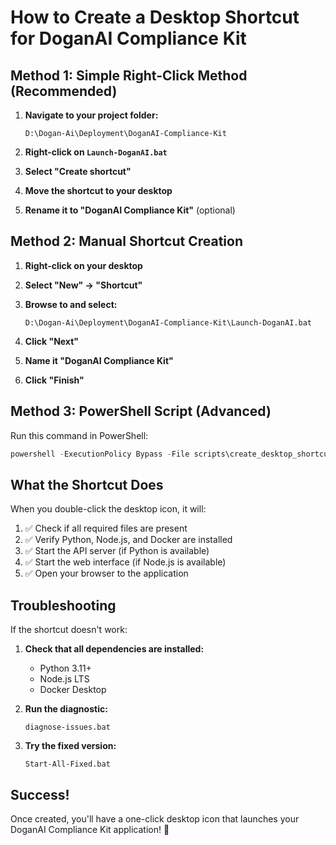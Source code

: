 # How to Create a Desktop Shortcut for DoganAI Compliance Kit

## Method 1: Simple Right-Click Method (Recommended)

1. **Navigate to your project folder:**
   ```
   D:\Dogan-Ai\Deployment\DoganAI-Compliance-Kit
   ```

2. **Right-click on `Launch-DoganAI.bat`**

3. **Select "Create shortcut"**

4. **Move the shortcut to your desktop**

5. **Rename it to "DoganAI Compliance Kit"** (optional)

## Method 2: Manual Shortcut Creation

1. **Right-click on your desktop**

2. **Select "New" → "Shortcut"**

3. **Browse to and select:**
   ```
   D:\Dogan-Ai\Deployment\DoganAI-Compliance-Kit\Launch-DoganAI.bat
   ```

4. **Click "Next"**

5. **Name it "DoganAI Compliance Kit"**

6. **Click "Finish"**

## Method 3: PowerShell Script (Advanced)

Run this command in PowerShell:
```powershell
powershell -ExecutionPolicy Bypass -File scripts\create_desktop_shortcut.ps1
```

## What the Shortcut Does

When you double-click the desktop icon, it will:

1. ✅ Check if all required files are present
2. ✅ Verify Python, Node.js, and Docker are installed
3. ✅ Start the API server (if Python is available)
4. ✅ Start the web interface (if Node.js is available)
5. ✅ Open your browser to the application

## Troubleshooting

If the shortcut doesn't work:

1. **Check that all dependencies are installed:**
   - Python 3.11+
   - Node.js LTS
   - Docker Desktop

2. **Run the diagnostic:**
   ```
   diagnose-issues.bat
   ```

3. **Try the fixed version:**
   ```
   Start-All-Fixed.bat
   ```

## Success!

Once created, you'll have a one-click desktop icon that launches your DoganAI Compliance Kit application! 🎉

